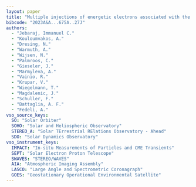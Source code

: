 ```yaml
---
layout: paper
title: "Multiple injections of energetic electrons associated with the flare and CME event on 9 October 2021"
bibcode: "2023A&A...675A..27J"
authors: 
  - "Jebaraj, Immanuel C."
  - "Kouloumvakos, A."
  - "Dresing, N."
  - "Warmuth, A."
  - "Wijsen, N."
  - "Palmroos, C."
  - "Gieseler, J."
  - "Marmyleva, A."
  - "Vainio, R."
  - "Krupar, V."
  - "Wiegelmann, T."
  - "Magdalenic, J."
  - "Schuller, F."
  - "Battaglia, A. F."
  - "Fedeli, A."
vso_source_keys:
  SO: "Solar Orbiter"
  SOHO: "Solar and Heliospheric Observatory"
  STEREO_A: "Solar TErrestrial RElations Observatory - Ahead"
  SDO: "Solar Dynamics Observatory"
vso_instrument_keys:
  IMPACT: "In-situ Measurements of Particles and CME Transients"
  SEPT: "Solar Electron Proton Telescope"
  SWAVES: "STEREO/WAVES"
  AIA: "Atmospheric Imaging Assembly"
  LASCO: "Large Angle and Spectrometric Coronagraph"
  GOES: "Geostationary Operational Environmental Satellite"
---
```

